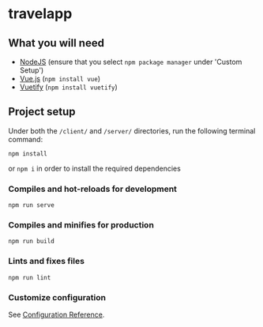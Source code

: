 # travelapp

## What you will need
- [NodeJS](https://nodejs.org/en/) (ensure that you select `npm package manager` under 'Custom Setup')
- [Vue.js](https://v2.vuejs.org/) (`npm install vue`)
- [Vuetify](https://vuetifyjs.com/en/) (`npm install vuetify`)

## Project setup

Under both the `/client/` and `/server/` directories, run the following terminal command:
```
npm install
```
or `npm i` in order to install the required dependencies

### Compiles and hot-reloads for development
```
npm run serve
```

### Compiles and minifies for production
```
npm run build
```

### Lints and fixes files
```
npm run lint
```

### Customize configuration
See [Configuration Reference](https://cli.vuejs.org/config/).

